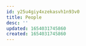 ```yaml
---
id: y25u4giy4xzekasvh1n93v0
title: People
desc: ''
updated: 1654031745860
created: 1654031745860
---
```



